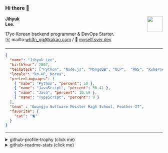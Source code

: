 ### Hi there 👋
<a href="https://litt.ly/wh3nilvyou">
<img src="https://github.githubassets.com/images/mona-loading-default.gif" width="50px" align="right">
</a>

**Jihyuk\
Lee.**

17yo Korean backend programmer & DevOps Starter.\
:envelope: mailto:wh3n_gg@kakao.com
/
:link: [myself.sver.dev](https://myself.sver.dev)

---

```json
{
  "name": "Jihyuk Lee",
  "birthYear": 2007,
  "techStack": ["Python", "Node.js", "MongoDB", "OCP",  "AWS", "Kubernetes"],
  "locale": "ko-KR, Korea",
  "preferLanguages": [
    { "name": "Python", "percent": 50 },
    { "name": "JavaScript", "percent": 30.41 },
    { "name": "Java", "percent": 10.59 },
    { "name": "TypeScript", "percent": 9 }
  ],
  "team" : "Gwangju Software Meister High School, Feather-IT",
  "favorite": {
    "cat": "🐈"
  }
}
```
---
<details>
  <summary>github-profile-trophy (click me)</summary>
  
![](https://github-profile-trophy.vercel.app/?username=sverdev&row=1&column=8&theme=nord)
  
</details>
<details>
  <summary>github-readme-stats (click me)</summary>
  
<!--START_SECTION:waka-->
![Code Time](http://img.shields.io/badge/Code%20Time-174%20hrs%203%20mins-blue)

![Lines of code](https://img.shields.io/badge/%EC%A0%80%EB%8A%94%20%EC%97%AC%ED%83%9C%EA%B9%8C%EC%A7%80%20-154.5%20thousand%20%EC%A4%84%EC%9D%98%20%EC%BD%94%EB%93%9C%EB%A5%BC%20%EC%9E%91%EC%84%B1%ED%96%88%EC%96%B4%EC%9A%94.-blue)

**저는 저녁형 인간이에요. 🦉** 

```text
🌞 아침                     35 commits          ███░░░░░░░░░░░░░░░░░░░░░░   11.95 % 
🌆 낮　                     72 commits          ██████░░░░░░░░░░░░░░░░░░░   24.57 % 
🌃 저녁                     131 commits         ███████████░░░░░░░░░░░░░░   44.71 % 
🌙 밤　                     55 commits          █████░░░░░░░░░░░░░░░░░░░░   18.77 % 
```


📊 **저는 이번주를 이렇게 시간을 보냈어요.** 

```text
🕑︎ Timezone: Asia/Seoul

💬 프로그래밍 언어들: 
YAML                     6 hrs 50 mins       █████████░░░░░░░░░░░░░░░░   36.94 % 
TypeScript               5 hrs 20 mins       ███████░░░░░░░░░░░░░░░░░░   28.84 % 
JavaScript               3 hrs 11 mins       ████░░░░░░░░░░░░░░░░░░░░░   17.24 % 
Docker                   1 hr 36 mins        ██░░░░░░░░░░░░░░░░░░░░░░░   08.71 % 
Markdown                 48 mins             █░░░░░░░░░░░░░░░░░░░░░░░░   04.34 % 

🔥 에디터들: 
VS Code                  18 hrs 30 mins      █████████████████████████   100.00 % 
IntelliJ                 0 secs              ░░░░░░░░░░░░░░░░░░░░░░░░░   00.00 % 

💻 운영 체제들: 
Windows                  18 hrs 30 mins      █████████████████████████   100.00 % 
```


 Last Updated on 27/11/2023 18:37:46 UTC
<!--END_SECTION:waka-->

</details>

</div>

